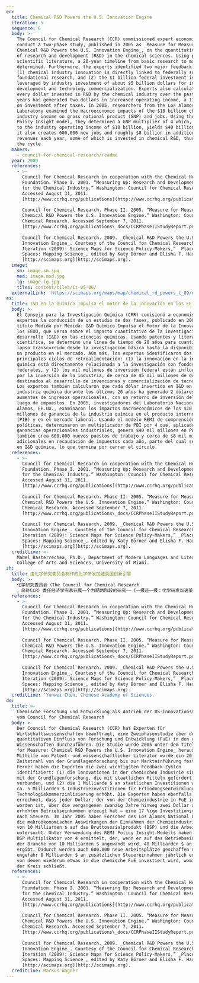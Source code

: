 ```yaml
---
en:
  title: Chemical R&D Powers the U.S. Innovation Engine
  iteration: 5
  sequence: 6
  body: >-
    The Council for Chemical Research (CCR) commissioned expert economists to
    conduct a two-phase study, published in 2005 as _Measure for Measure:
    Chemical R&D Powers the U.S. Innovation Engine_, on the quantitative impact
    of research and development (R&D) in the chemical sciences. Using patent and
    scientific literature, a 20-year timeline from basic research to market was
    determined. Furthermore, the experts identified two major feedback cycles:
    (1) chemical industry innovation is directly linked to federally supported
    foundational research, and (2) the $1 billion federal investment is
    leveraged by industry investment of about $5 billion dollars for invention
    development and technology commercialization. Experts also calculated that
    every dollar invested in R&D by the chemical industry over the past twenty
    years has generated two dollars in increased operating income, a 17% return
    on investment after taxes. In 2005, researchers from the Los Alamos National
    Laboratory examined the macroeconomic impacts of the $10 billion chemical
    industry income on gross national product (GNP) and jobs. Using the REMI
    Policy Insight model, they determined a GNP multiplier of 4 which, applied
    to the industry operating income of $10 billion, yields $40 billion in GNP;
    it also creates 600,000 new jobs and roughly $8 billion in additional tax
    revenues each year, some of which is invested in chemical R&D, thus closing
    the cycle.
  makers:
    - council-for-chemical-research/readme
  year: 2009
  references:
    - >-
      Council for Chemical Research in cooperation with the Chemical Heritage
      Foundation. Phase I. 2001. “Measuring Up: Research and Development Counts
      for the Chemical Industry.” Washington: Council for Chemical Research.
      Accessed August 31, 2011.
      [http://www.ccrhq.org/publications](http://www.ccrhq.org/publications).  
        
      Council for Chemical Research. Phase II. 2005. “Measure for Measure:
      Chemical R&D Powers the U.S. Innovation Engine.” Washington: Council for
      Chemical Research. Accessed September 7, 2011.
      [http://www.ccrhq.org/publications\_docs/CCRPhaseIIStudyReport.pdf](http://www.ccrhq.org/publications_docs/CCRPhaseIIStudyReport.pdf).  
        
      Council for Chemical Research. 2009. _Chemical R&D Powers the U.S.
      Innovation Engine_. Courtesy of the Council for Chemical Research. In “5th
      Iteration (2009): Science Maps for Science Policy-Makers,” _Places &
      Spaces: Mapping Science_, edited by Katy Börner and Elisha F. Hardy.
      [http://scimaps.org](http://scimaps.org).
  image:
    sm: image.sm.jpg
    med: image.med.jpg
    lg: image.lg.jpg
    tiles: content/tiles/it-05-06/
  externalLink: 'https://scimaps.org/maps/map/chemical_rd_powers_t_89/detail'
es:
  title: I&D en la Química Impulsa el motor de la innovación en los EE.UU.
  body: >-
    El Consejo para la Investigación Química (CRR) comisionó a economistas
    expertos la conducción de un estudio de dos fases, publicado en 2005 bajo el
    título Medida por Medida: I&D Químico Impulsa el Motor de la Innovación en
    los EEUU, que versa sobre el impacto cuantitativo de la investigación y
    desarrollo (I&D) en las ciencias químicas. Usando patentes y literatura
    científica, se determinó una línea de tiempo de 20 años para cuantificar el
    lapso transcurrido desde la investigación básica hasta la disponibilidad de
    un producto en el mercado. Aún más, los expertos identificaron dos
    principales ciclos de retroalimentación: (1) la innovación en la industria
    química está directamente relacionada a la investigación con fondos
    federales, y (2) los mil millones de inversión federal están influenciados
    por la inversión de la industria, de cerca de $5 mil millones de dólares
    destinados al desarrollo de invenciones y comercialización de tecnología.
    Los expertos también calcularon que cada dólar invertido en I&D en la
    industria química durante los últimos 20 años ha generado 2 dólares en
    aumentos de ingresos operacionales, con un retorno de inversión del 17%
    luego de impuestos. En 2005, investigadores del Laboratorio Nacional de Los
    Alamos, EE.UU., examinaron los impactos macroeconómicos de los $10 mil
    millones de ganancia de la industria química en el producto interno bruto
    (PIB) y en el mercado laboral. Usando el modelo REMI de comprensión de
    políticas, determinaron un multiplicador de PBI por 4 que, aplicado a las
    ganancias operacionales industriales, genera $40 mil millones en PBI;
    también crea 600,000 nuevos puestos de trabajo y cerca de $8 mil millones
    adicionales en recaudación de impuestos cada año, parte del cual se invierte
    en I&D química, lo que termina por cerrar el círculo.
  references:
    - >-
      Council for Chemical Research in cooperation with the Chemical Heritage
      Foundation. Phase I. 2001. “Measuring Up: Research and Development Counts
      for the Chemical Industry.” Washington: Council for Chemical Research.
      Accessed August 31, 2011.
      [http://www.ccrhq.org/publications](http://www.ccrhq.org/publications).  
        
      Council for Chemical Research. Phase II. 2005. “Measure for Measure:
      Chemical R&D Powers the U.S. Innovation Engine.” Washington: Council for
      Chemical Research. Accessed September 7, 2011.
      [http://www.ccrhq.org/publications\_docs/CCRPhaseIIStudyReport.pdf](http://www.ccrhq.org/publications_docs/CCRPhaseIIStudyReport.pdf).  
        
      Council for Chemical Research. 2009. _Chemical R&D Powers the U.S.
      Innovation Engine_. Courtesy of the Council for Chemical Research. In “5th
      Iteration (2009): Science Maps for Science Policy-Makers,” _Places &
      Spaces: Mapping Science_, edited by Katy Börner and Elisha F. Hardy.
      [http://scimaps.org](http://scimaps.org).
  creditLine: >-
    Mabel Basterrechea, Ph.D., Department of Modern Languages and Literatures,
    College of Arts and Sciences, University of Miami.
zh:
  title: 由化学研究委员会制作的化学研发加速美国创新引擎
  body: >-
    化学研究委员会（The Council for Chemical Research
    ，简称CCR）委任经济学专家开展一个为期两阶段的研究——《一报还一报：化学研发加速美国创新引擎》于2005年发表在化学科学领域的《研发的定量影响》上。利用专利和科学文献来决定从基础研究到市场的20年时间表。此外，专家们还识别了两大主要的反馈周期：（1）化学工业创新与联邦支持基础研究有直接联系；（2）为了发明开发和技术商业化，大约10亿美元的联邦投资能够撬起大约5亿美元的工业投资。专家们也估计在过去20年由化学工业投资在研发上的每一分钱已经在增加营业收入上产生了2美元，税后有17%的投资回报率。在2005年来自于洛斯阿拉莫斯国家实验室的研究者调查了国民生产总值和就业方面100亿的化学工业收入的宏观经济影响。利用REMI政策模型，他们制定了一种四倍乘数的GNP模型，能够适用于有100亿美元营业收入的企业，能够产生400亿美元的过GNP；它也同样创造了600000个新工作，粗略估计每年有8亿美元的税收收入增加，而这其中的一部分是由化学研发投资的，从而关闭了这个循环。
  references:
    - >-
      Council for Chemical Research in cooperation with the Chemical Heritage
      Foundation. Phase I. 2001. “Measuring Up: Research and Development Counts
      for the Chemical Industry.” Washington: Council for Chemical Research.
      Accessed August 31, 2011.
      [http://www.ccrhq.org/publications](http://www.ccrhq.org/publications).  
        
      Council for Chemical Research. Phase II. 2005. “Measure for Measure:
      Chemical R&D Powers the U.S. Innovation Engine.” Washington: Council for
      Chemical Research. Accessed September 7, 2011.
      [http://www.ccrhq.org/publications\_docs/CCRPhaseIIStudyReport.pdf](http://www.ccrhq.org/publications_docs/CCRPhaseIIStudyReport.pdf).  
        
      Council for Chemical Research. 2009. _Chemical R&D Powers the U.S.
      Innovation Engine_. Courtesy of the Council for Chemical Research. In “5th
      Iteration (2009): Science Maps for Science Policy-Makers,” _Places &
      Spaces: Mapping Science_, edited by Katy Börner and Elisha F. Hardy.
      [http://scimaps.org](http://scimaps.org).
  creditLine: 'Yunwei Chen, Chinese Academy of Sciences.'
de:
  title: >-
    Chemische Forschung und Entwicklung als Antrieb der US-Innovationsmaschine
    vom Council for Chemical Research 
  body: >-
    Der Council for Chemical Research (CCR) hat Experten für
    Wirtschaftswissenschaften beauftragt, eine Zweiphasenstudie über den
    quantitativen Einfluss von Forschung und Entwicklung (FuE) in den chemischen
    Wissenschaften durchzuführen. Die Studie wurde 2005 unter dem Titel _Measure
    for Measure: Chemical R&D Powers the U.S. Innovation Engine_ herausgegeben.
    Mithilfe von Patent- und wissenschaftlicher Literatur wurde ein 20jähriger
    Zeitstrahl von der Grundlagenforschung bis zur Markteinführung festgelegt.
    Ferner haben die Experten die zwei wichtigsten Feedback-Zyklen
    identifiziert: (1) die Innovationen in der chemischen Industrie sind direkt
    mit der Grundlagenforschung, die mit staatlichen Mitteln gefördert wird,
    verbunden, und (2) die 1 Milliarde $ an staatlichen Investitionen wird durch
    ca. 5 Milliarden $ Industrieinvestitionen für Erfindungsentwicklung und
    Technologiekommerzialisierung erhöht. Die Experten haben ebenfalls
    errechnet, dass jeder Dollar, der von der Chemieindustrie in FuE investiert
    worden ist, über die vergangenen zwanzig Jahre hinweg zwei Dollar an
    erhöhtem Betriebseinkommen erzeugt hat – eine 17 %ige Investitionsrendite
    nach Steuern. Im Jahr 2005 haben Forscher des Los Alamos National Laboratory
    die makroökonomischen Auswirkungen der Einnahmen der Chemieindustrie in Höhe
    von 10 Milliarden $ auf das Bruttosozialprodukt (BSP) und die Arbeitsplätze
    untersucht. Unter Verwendung des REMI Policy Insight-Modells haben sie einen
    BSP Multiplikator von 4 ermittelt, der, wenn er auf das Betriebseinkommen
    der Branche von 10 Milliarden $ angewandt wird, 40 Milliarden $ an BSP
    ergibt. Dadurch werden auch 600.000 neue Arbeitsplätze geschaffen und
    ungefähr 8 Milliarden $ an zusätzlichen Steuereinnahmen jährlich erzielt,
    von denen wiederum etwas in die chemische FuE investiert wird, womit sich
    der Kreis schließt.
  references:
    - >-
      Council for Chemical Research in cooperation with the Chemical Heritage
      Foundation. Phase I. 2001. “Measuring Up: Research and Development Counts
      for the Chemical Industry.” Washington: Council for Chemical Research.
      Accessed August 31, 2011.
      [http://www.ccrhq.org/publications](http://www.ccrhq.org/publications).  
        
      Council for Chemical Research. Phase II. 2005. “Measure for Measure:
      Chemical R&D Powers the U.S. Innovation Engine.” Washington: Council for
      Chemical Research. Accessed September 7, 2011.
      [http://www.ccrhq.org/publications\_docs/CCRPhaseIIStudyReport.pdf](http://www.ccrhq.org/publications_docs/CCRPhaseIIStudyReport.pdf).  
        
      Council for Chemical Research. 2009. _Chemical R&D Powers the U.S.
      Innovation Engine_. Courtesy of the Council for Chemical Research. In “5th
      Iteration (2009): Science Maps for Science Policy-Makers,” _Places &
      Spaces: Mapping Science_, edited by Katy Börner and Elisha F. Hardy.
      [http://scimaps.org](http://scimaps.org).
  creditLine: Markus Wagner
---
```

